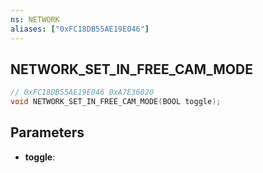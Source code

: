 ```yaml
---
ns: NETWORK
aliases: ["0xFC18DB55AE19E046"]
---
```

## NETWORK_SET_IN_FREE_CAM_MODE

```c
// 0xFC18DB55AE19E046 0xA7E36020
void NETWORK_SET_IN_FREE_CAM_MODE(BOOL toggle);
```


## Parameters
* **toggle**: 

